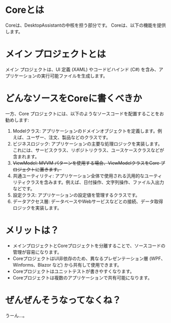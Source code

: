 ﻿# Coreとは
Coreは、DesktopAssistantの中核を担う部分です。
Coreは、以下の機能を提供します。

# メイン プロジェクトとは
メイン プロジェクトは、UI 定義 (XAML) やコードビハインド (C#) を含み、アプリケーションの実行可能ファイルを生成します。

# どんなソースをCoreに書くべきか
一方、Core プロジェクトには、以下のようなソースコードを配置することをお勧めします:  
1. Modelクラス: アプリケーションのドメインオブジェクトを定義します。例えば、ユーザー、注文、製品などのクラスです。  
2. ビジネスロジック: アプリケーションの主要な処理ロジックを実装します。これには、サービスクラス、リポジトリクラス、ユースケースクラスなどが含まれます。  
3. ~~ViewModel: MVVM パターンを使用する場合、ViewModelクラスをCore プロジェクトに置きます。~~  
4. 共通ユーティリティ: アプリケーション全体で使用される汎用的なユーティリティクラスを含みます。例えば、日付操作、文字列操作、ファイル入出力などです。  
5. 設定クラス: アプリケーションの設定値を管理するクラスです。  
6. データアクセス層: データベースやWebサービスなどとの接続、データ取得ロジックを実装します。

# メリットは？
- メインプロジェクトとCoreプロジェクトを分離することで、ソースコードの管理が容易になります。
- CoreプロジェクトはUI非依存のため、異なるプレゼンテーション層 (WPF、Winforms、Blazor など) から共有して使用できます。
- Coreプロジェクトはユニットテストが書きやすくなります。
- Coreプロジェクトは複数のアプリケーションで共有可能になります。

# ぜんぜんそうなってなくね？
うーん…。